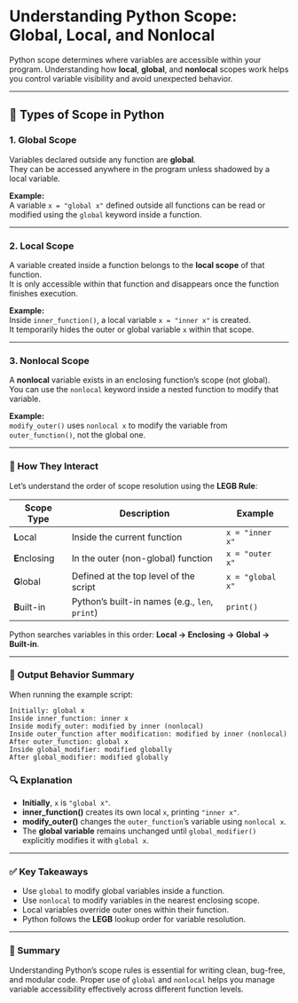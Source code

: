 # Understanding Python Scope: Global, Local, and Nonlocal

Python scope determines where variables are accessible within your program. Understanding how **local**, **global**, and **nonlocal** scopes work helps you control variable visibility and avoid unexpected behavior.

---

## 🧩 Types of Scope in Python

### 1. **Global Scope**
Variables declared outside any function are **global**.  
They can be accessed anywhere in the program unless shadowed by a local variable.

**Example:**  
A variable `x = "global x"` defined outside all functions can be read or modified using the `global` keyword inside a function.

---

### 2. **Local Scope**
A variable created inside a function belongs to the **local scope** of that function.  
It is only accessible within that function and disappears once the function finishes execution.

**Example:**  
Inside `inner_function()`, a local variable `x = "inner x"` is created.  
It temporarily hides the outer or global variable `x` within that scope.

---

### 3. **Nonlocal Scope**
A **nonlocal** variable exists in an enclosing function’s scope (not global).  
You can use the `nonlocal` keyword inside a nested function to modify that variable.

**Example:**  
`modify_outer()` uses `nonlocal x` to modify the variable from `outer_function()`, not the global one.

---

### 🔁 How They Interact

Let’s understand the order of scope resolution using the **LEGB Rule**:

| Scope Type | Description | Example |
|-------------|-------------|----------|
| **L**ocal | Inside the current function | `x = "inner x"` |
| **E**nclosing | In the outer (non-global) function | `x = "outer x"` |
| **G**lobal | Defined at the top level of the script | `x = "global x"` |
| **B**uilt-in | Python’s built-in names (e.g., `len`, `print`) | `print()` |

Python searches variables in this order: **Local → Enclosing → Global → Built-in**.

---

### 🧠 Output Behavior Summary

When running the example script:

```
Initially: global x
Inside inner_function: inner x
Inside modify_outer: modified by inner (nonlocal)
Inside outer_function after modification: modified by inner (nonlocal)
After outer_function: global x
Inside global_modifier: modified globally
After global_modifier: modified globally
```

### 🔍 Explanation
- **Initially**, `x` is `"global x"`.
- **inner_function()** creates its own local `x`, printing `"inner x"`.
- **modify_outer()** changes the `outer_function`’s variable using `nonlocal x`.
- The **global variable** remains unchanged until `global_modifier()` explicitly modifies it with `global x`.

---

### ✅ Key Takeaways
- Use `global` to modify global variables inside a function.
- Use `nonlocal` to modify variables in the nearest enclosing scope.
- Local variables override outer ones within their function.
- Python follows the **LEGB** lookup order for variable resolution.

---

### 📘 Summary
Understanding Python’s scope rules is essential for writing clean, bug-free, and modular code. Proper use of `global` and `nonlocal` helps you manage variable accessibility effectively across different function levels.

